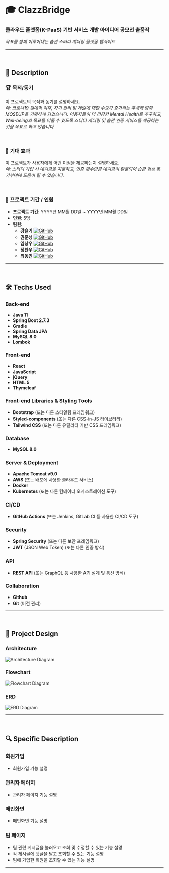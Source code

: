 # 🎓 ClazzBridge

### 클라우드 플랫폼(K-PaaS) 기반 서비스 개발 아이디어 공모전 출품작

*목표를 함께 이루어내는 습관 스터디 게더링 플랫폼 웹사이트*

---

<br>

## 🌟 Description

### 🏆 목적/동기
이 프로젝트의 목적과 동기를 설명하세요.  
_예: 코로나19 팬데믹 이후, 자기 관리 및 계발에 대한 수요가 증가하는 추세에 맞춰 MOSEUP을 기획하게 되었습니다. 이용자들이 더 건강한 Mental Health를 추구하고, Well-being의 목표를 이룰 수 있도록 스터디 게더링 및 습관 인증 서비스를 제공하는 것을 목표로 하고 있습니다._

<br>

### 🚀 기대 효과
이 프로젝트가 사용자에게 어떤 이점을 제공하는지 설명하세요.  
_예: 스터디 가입 시 예치금을 지불하고, 인증 횟수만큼 예치금이 환불되어 습관 형성 동기부여에 도움이 될 수 있습니다._

<br>

### 📅 프로젝트 기간 / 인원
- **프로젝트 기간**: YYYY년 MM월 DD일 ~ YYYY년 MM월 DD일
- **인원**: 5명
- **팀원**:
  - **강슬기** [![GitHub](https://img.shields.io/badge/GitHub-@github-181717?style=flat&logo=github)](https://github.com/ftfg777)
  - **권준성** [![GitHub](https://img.shields.io/badge/GitHub-@github-181717?style=flat&logo=github)](https://github.com/ftfg777)
  - **임상우** [![GitHub](https://img.shields.io/badge/GitHub-@github-181717?style=flat&logo=github)](https://github.com/ftfg777)
  - **정찬우** [![GitHub](https://img.shields.io/badge/GitHub-@github-181717?style=flat&logo=github)](https://github.com/ftfg777)
  - **최동인** [![GitHub](https://img.shields.io/badge/GitHub-@github-181717?style=flat&logo=github)](https://github.com/Bulgogi-Pizza)

---

<br>

## 🛠️ Techs Used

### Back-end
- **Java 11**
- **Spring Boot 2.7.3**
- **Gradle**
- **Spring Data JPA**
- **MySQL 8.0**
- **Lombok**

### Front-end
- **React**
- **JavaScript**
- **jQuery**
- **HTML 5**
- **Thymeleaf**

### Front-end Libraries & Styling Tools
- **Bootstrap** (또는 다른 스타일링 프레임워크)
- **Styled-components** (또는 다른 CSS-in-JS 라이브러리)
- **Tailwind CSS** (또는 다른 유틸리티 기반 CSS 프레임워크)

### Database
- **MySQL 8.0**

### Server & Deployment
- **Apache Tomcat v9.0**
- **AWS** (또는 배포에 사용한 클라우드 서비스)
- **Docker**
- **Kubernetes** (또는 다른 컨테이너 오케스트레이션 도구)

### CI/CD
- **GitHub Actions** (또는 Jenkins, GitLab CI 등 사용한 CI/CD 도구)

### Security
- **Spring Security** (또는 다른 보안 프레임워크)
- **JWT** (JSON Web Token) (또는 다른 인증 방식)

### API
- **REST API** (또는 GraphQL 등 사용한 API 설계 및 통신 방식)

### Collaboration
- **Github**
- **Git** (버전 관리)

---

<br>

## 📐 Project Design

### Architecture
![Architecture Diagram](링크_또는_이미지_경로)

### Flowchart
![Flowchart Diagram](링크_또는_이미지_경로)

### ERD
![ERD Diagram](링크_또는_이미지_경로)

---

<br>

## 🔍 Specific Description

### 회원가입
- 회원가입 기능 설명

### 관리자 페이지
- 관리자 페이지 기능 설명

### 메인화면
- 메인화면 기능 설명

### 팀 페이지
- 팀 관련 게시글을 불러오고 조회 및 수정할 수 있는 기능 설명
- 각 게시글에 댓글을 달고 조회할 수 있는 기능 설명
- 팀에 가입한 회원을 조회할 수 있는 기능 설명

---
